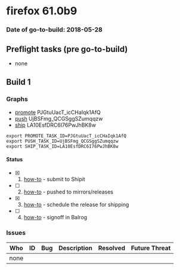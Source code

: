 # firefox 61.0b9

### Date of go-to-build: 2018-05-28

## Preflight tasks (pre go-to-build)
- none

## Build 1  

### Graphs
* [promote](https://tools.taskcluster.net/push-inspector/#/PJGtuUacT_icCHaIqk1AfQ) PJGtuUacT_icCHaIqk1AfQ
* [push](https://tools.taskcluster.net/push-inspector/#/UjBSFmg_QCGSggSZumqqzw) UjBSFmg_QCGSggSZumqqzw
* [ship](https://tools.taskcluster.net/push-inspector/#/LA10EsfDRC6I76PwJhBK8w) LA10EsfDRC6I76PwJhBK8w
```
export PROMOTE_TASK_ID=PJGtuUacT_icCHaIqk1AfQ
export PUSH_TASK_ID=UjBSFmg_QCGSggSZumqqzw
export SHIP_TASK_ID=LA10EsfDRC6I76PwJhBK8w
```


#### Status
- [x] 1.  [how-to](https://wiki.mozilla.org/Release:Release_Automation_on_Mercurial:Starting_a_Release#Submit_to_Ship_It)  - submit to Shipit
- [ ] 2.  [how-to](https://github.com/mozilla-releng/releasewarrior-2.0/blob/master/docs/release-promotion/desktop/howto.md#push-artifacts-to-releases-directory)  - pushed to mirrors/releases
- [x] 3.  [how-to](https://github.com/mozilla-releng/releasewarrior-2.0/blob/master/docs/release-promotion/desktop/howto.md#ship-the-release)  - schedule the release for shipping
- [ ] 4.  [how-to](https://github.com/mozilla-releng/releasewarrior-2.0/blob/master/docs/release-promotion/desktop/howto.md#obtain-sign-offs-for-changes)  - signoff in Balrog

### Issues
| Who                 | ID               | Bug                                                                 | Description                | Resolved                | Future Threat                |
| ------------------- | ---------------- | ------------------------------------------------------------------- | -------------------------- | ----------------------- | ---------------------------- |
| none | | | | | |

